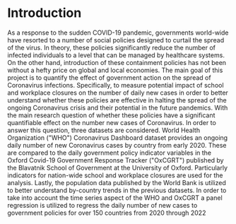 # Introduction
As a response to the sudden COVID-19 pandemic, governments world-wide have resorted to a number of social policies designed to curtail the spread of the virus. In theory, these policies significantly reduce the number of infected individuals to a level that can be managed by healthcare systems. On the other hand, introduction of these containment policies has not been without a hefty price on global and local economies. The main goal of this project is to quantify the effect of government action on the spread of Coronavirus infections. Specifically, to measure potential impact of school and workplace closures on the number of daily new cases in order to better understand whether these policies are effective in halting the spread of the ongoing Coronavirus crisis and their potential in the future pandemics. With the main research question of whether these policies have a significant quantifiable effect on the number new cases of Coronavirus. In order to answer this question, three datasets are considered. World Health Organization ("WHO") Coronavirus Dashboard dataset provides an ongoing daily number of new Coronavirus cases by country from early 2020. These are compared to the daily government policy indicator variables in the Oxford Covid-19 Government Response Tracker ("OxCGRT") published by the Blavatnik School of Government at the University of Oxford. Particularly indicators for nation-wide school and workplace closures are used for the analysis. Lastly, the population data published by the World Bank is utilized to better understand by-country trends in the previous datasets. In order to take into account the time series aspect of the WHO and OxCGRT a panel regression is utilized to regress the daily number of new cases to government policies for over 150 countries from 2020 through 2022
